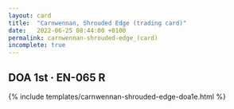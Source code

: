 ```yaml
---
layout: card
title:  "Carnwennan, Shrouded Edge (trading card)"
date:   2022-06-25 08:44:00 +0100
permalink: carnwennan-shrouded-edge_(card)
incomplete: true
---
```


## DOA 1st &middot; EN-065 R

{% include templates/carnwennan-shrouded-edge-doa1e.html %}
